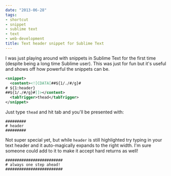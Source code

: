 ```yaml
---
date: "2013-06-28"
tags:
- shortcut
- snippet
- sublime text
- text
- web-development
title: Text header snippet for Sublime Text
---
```


I was just playing around with snippets in Sublime Text for the first time (despite being a long time Sublime user). This was just for fun but it's useful and shows off how powerful the snippets can be.

```xml
<snippet>
  <content><![CDATA[##${1/./#/g}#
# ${1:header}
##${1/./#/g}#]]></content>
  <tabTrigger>thead</tabTrigger>
</snippet>
```

Just type `thead` and hit tab and you'll be presented with:

```
#########
# header
#########
```

Not super special yet, but while `header` is still highlighted try typing in your text header and it auto-magically expands to the right width. I'm sure someone could add to it to make it accept hard returns as well!

```
#########################
# always one step ahead!
#########################
```


